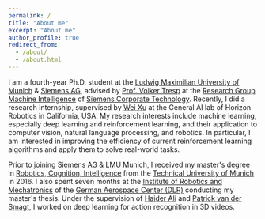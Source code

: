 ```yaml
---
permalink: /
title: "About me"
excerpt: "About me"
author_profile: true
redirect_from: 
  - /about/
  - /about.html
---
```


I am a fourth-year Ph.D. student at the [Ludwig Maximilian University of Munich](https://www.mathematik-informatik-statistik.uni-muenchen.de/index.html) & [Siemens AG](http://www.siemens.com), advised by [Prof. Volker Tresp](http://www.dbs.ifi.lmu.de/~tresp) at the [Research Group Machine Intelligence](https://www.siemens.com/innovation/en/home/pictures-of-the-future/digitalization-and-software/autonomous-systems-munich-hackathon.html) of [Siemens Corporate Technology](https://www.siemens.com/global/en/home/company/innovation/corporate-technology.html). Recently, I did a research internship, supervised by [Wei Xu](https://www.linkedin.com/in/emailweixu) at the General AI lab of Horizon Robotics in California, USA. My research interests include machine learning, especially deep learning and reinforcement learning, and their application to computer vision, natural language processing, and robotics. In particular, I am interested in improving the efficiency of current reinforcement learning algorithms and apply them to solve real-world tasks.

Prior to joining Siemens AG & LMU Munich, I received my master's degree in [Robotics, Cognition, Intelligence](https://www.in.tum.de/en/for-prospective-students/masters-programs/robotics-cognition-intelligence-msc/) from the [Technical University of Munich](https://www.tum.de) in 2016. I also spent seven months at the [Institute of Robotics and Mechatronics](https://www.dlr.de/rm/en/) of the [German Aerospace Center (DLR)](https://www.dlr.de/dlr/en/) conducting my master's thesis. Under the supervision of [Haider Ali](https://www.linkedin.com/in/dr-haider-ali-ab6b76b) and [Patrick van der Smagt](https://www.linkedin.com/in/smagt), I worked on deep learning for action recognition in 3D videos.
